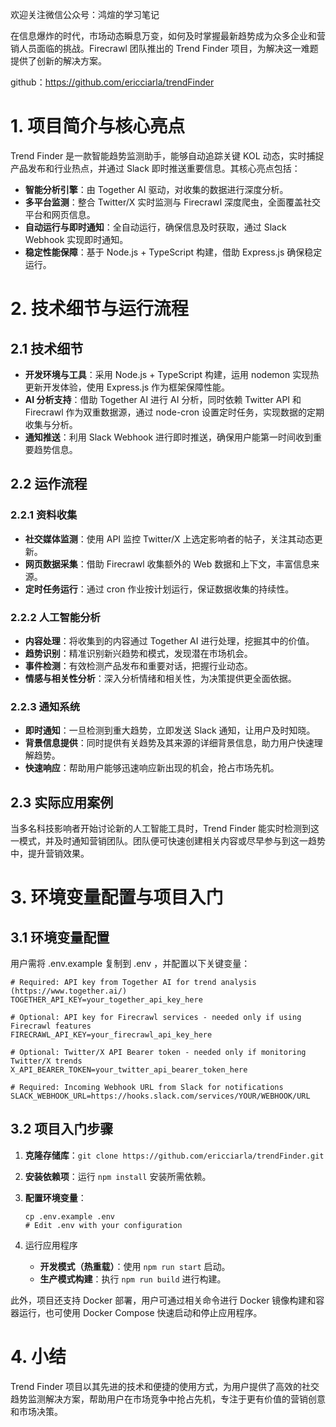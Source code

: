 欢迎关注微信公众号：鸿煊的学习笔记

在信息爆炸的时代，市场动态瞬息万变，如何及时掌握最新趋势成为众多企业和营销人员面临的挑战。Firecrawl 团队推出的 Trend Finder 项目，为解决这一难题提供了创新的解决方案。

github：https://github.com/ericciarla/trendFinder

# 1. 项目简介与核心亮点

Trend Finder 是一款智能趋势监测助手，能够自动追踪关键 KOL 动态，实时捕捉产品发布和行业热点，并通过 Slack 即时推送重要信息。其核心亮点包括：

- **智能分析引擎**：由 Together AI 驱动，对收集的数据进行深度分析。
- **多平台监测**：整合 Twitter/X 实时监测与 Firecrawl 深度爬虫，全面覆盖社交平台和网页信息。
- **自动运行与即时通知**：全自动运行，确保信息及时获取，通过 Slack Webhook 实现即时通知。
- **稳定性能保障**：基于 Node.js + TypeScript 构建，借助 Express.js 确保稳定运行。

# 2. 技术细节与运行流程

## 2.1 技术细节

- **开发环境与工具**：采用 Node.js + TypeScript 构建，运用 nodemon 实现热更新开发体验，使用 Express.js 作为框架保障性能。
- **AI 分析支持**：借助 Together AI 进行 AI 分析，同时依赖 Twitter API 和 Firecrawl 作为双重数据源，通过 node-cron 设置定时任务，实现数据的定期收集与分析。
- **通知推送**：利用 Slack Webhook 进行即时推送，确保用户能第一时间收到重要趋势信息。

## 2.2 运作流程

### 2.2.1 资料收集

- **社交媒体监测**：使用 API 监控 Twitter/X 上选定影响者的帖子，关注其动态更新。
- **网页数据采集**：借助 Firecrawl 收集额外的 Web 数据和上下文，丰富信息来源。
- **定时任务运行**：通过 cron 作业按计划运行，保证数据收集的持续性。

### 2.2.2 人工智能分析

- **内容处理**：将收集到的内容通过 Together AI 进行处理，挖掘其中的价值。
- **趋势识别**：精准识别新兴趋势和模式，发现潜在市场机会。
- **事件检测**：有效检测产品发布和重要对话，把握行业动态。
- **情感与相关性分析**：深入分析情绪和相关性，为决策提供更全面依据。

### 2.2.3 通知系统

- **即时通知**：一旦检测到重大趋势，立即发送 Slack 通知，让用户及时知晓。
- **背景信息提供**：同时提供有关趋势及其来源的详细背景信息，助力用户快速理解趋势。
- **快速响应**：帮助用户能够迅速响应新出现的机会，抢占市场先机。

## 2.3 实际应用案例

当多名科技影响者开始讨论新的人工智能工具时，Trend Finder 能实时检测到这一模式，并及时通知营销团队。团队便可快速创建相关内容或尽早参与到这一趋势中，提升营销效果。

# 3. 环境变量配置与项目入门

## 3.1 环境变量配置

用户需将 .env.example 复制到 .env ，并配置以下关键变量：

```
# Required: API key from Together AI for trend analysis (https://www.together.ai/)
TOGETHER_API_KEY=your_together_api_key_here

# Optional: API key for Firecrawl services - needed only if using Firecrawl features
FIRECRAWL_API_KEY=your_firecrawl_api_key_here

# Optional: Twitter/X API Bearer token - needed only if monitoring Twitter/X trends
X_API_BEARER_TOKEN=your_twitter_api_bearer_token_here

# Required: Incoming Webhook URL from Slack for notifications
SLACK_WEBHOOK_URL=https://hooks.slack.com/services/YOUR/WEBHOOK/URL
```

## 3.2 项目入门步骤

1. **克隆存储库**：`git clone https://github.com/ericciarla/trendFinder.git`

2. **安装依赖项**：运行  `npm install`  安装所需依赖。

3. **配置环境变量**：

   ```
   cp .env.example .env
   # Edit .env with your configuration
   ```

4. 运行应用程序

   - **开发模式（热重载）**：使用 ` npm run start ` 启动。
   - **生产模式构建**：执行 ` npm run build ` 进行构建。

此外，项目还支持 Docker 部署，用户可通过相关命令进行 Docker 镜像构建和容器运行，也可使用 Docker Compose 快速启动和停止应用程序。

# 4. 小结

Trend Finder 项目以其先进的技术和便捷的使用方式，为用户提供了高效的社交趋势监测解决方案，帮助用户在市场竞争中抢占先机，专注于更有价值的营销创意和市场决策。